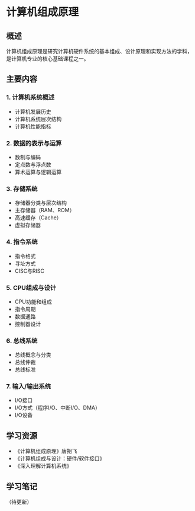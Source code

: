 # 计算机组成原理

## 概述

计算机组成原理是研究计算机硬件系统的基本组成、设计原理和实现方法的学科，是计算机专业的核心基础课程之一。

## 主要内容

### 1. 计算机系统概述
- 计算机发展历史
- 计算机系统层次结构
- 计算机性能指标

### 2. 数据的表示与运算
- 数制与编码
- 定点数与浮点数
- 算术运算与逻辑运算

### 3. 存储系统
- 存储器分类与层次结构
- 主存储器（RAM、ROM）
- 高速缓存（Cache）
- 虚拟存储器

### 4. 指令系统
- 指令格式
- 寻址方式
- CISC与RISC

### 5. CPU组成与设计
- CPU功能和组成
- 指令周期
- 数据通路
- 控制器设计

### 6. 总线系统
- 总线概念与分类
- 总线仲裁
- 总线标准

### 7. 输入/输出系统
- I/O接口
- I/O方式（程序I/O、中断I/O、DMA）
- I/O设备

## 学习资源

- 《计算机组成原理》唐朔飞
- 《计算机组成与设计：硬件/软件接口》
- 《深入理解计算机系统》

## 学习笔记

（待更新）
